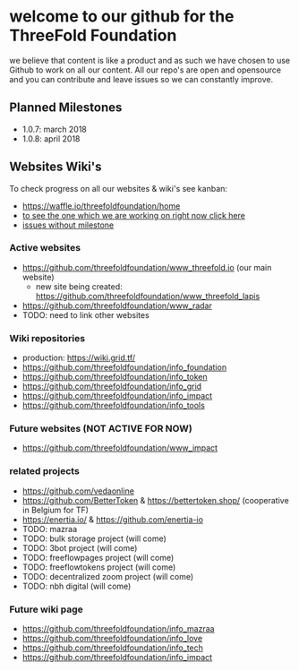 
# welcome to our github for the ThreeFold Foundation

we believe that content is like a product and as such we have chosen to use Github to work on all our content.
All our repo's are open and opensource and you can contribute and leave issues so we can constantly improve.

## Planned Milestones

- 1.0.7: march 2018
- 1.0.8: april 2018

## Websites Wiki's

To check progress on all our websites & wiki's see kanban:

- https://waffle.io/threefoldfoundation/home
- [to see the one which we are working on right now click here](https://waffle.io/threefoldfoundation/home?milestone=1.0.7,none)
- [issues without milestone](https://waffle.io/threefoldfoundation/home?milestone=none)


### Active websites

- https://github.com/threefoldfoundation/www_threefold.io (our main website)
    - new site being created: https://github.com/threefoldfoundation/www_threefold_lapis
- https://github.com/threefoldfoundation/www_radar
- TODO: need to link other websites

### Wiki repositories

- production: https://wiki.grid.tf/
- https://github.com/threefoldfoundation/info_foundation
- https://github.com/threefoldfoundation/info_token
- https://github.com/threefoldfoundation/info_grid
- https://github.com/threefoldfoundation/info_impact
- https://github.com/threefoldfoundation/info_tools

### Future websites (NOT ACTIVE FOR NOW)

- https://github.com/threefoldfoundation/www_impact

### related projects

- https://github.com/vedaonline 
- https://github.com/BetterToken & https://bettertoken.shop/ (cooperative in Belgium for TF)
- https://enertia.io/ & https://github.com/enertia-io
- TODO: mazraa
- TODO: bulk storage project (will come)
- TODO: 3bot project (will come)
- TODO: freeflowpages project (will come)
- TODO: freeflowtokens project (will come)
- TODO: decentralized zoom project (will come)
- TODO: nbh digital (will come)

### Future wiki page

- https://github.com/threefoldfoundation/info_mazraa
- https://github.com/threefoldfoundation/info_love
- https://github.com/threefoldfoundation/info_tech
- https://github.com/threefoldfoundation/info_impact
